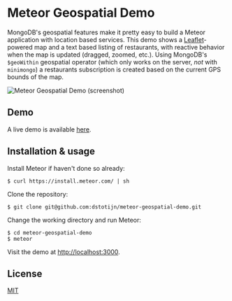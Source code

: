 # Meteor Geospatial Demo

MongoDB's geospatial features make it pretty easy to build a Meteor application
with location based services. This demo shows a
[Leaflet](http://leafletjs.com/)-powered map and a text based listing of
restaurants, with reactive behavior when the map is updated (dragged, zoomed,
etc.). Using MongoDB's `$geoWithin` geospatial operator (which only works on the
server, *not* with `minimongo`) a restaurants subscription is created based on
the current GPS bounds of the map.

![Meteor Geospatial Demo (screenshot)](https://i.imgur.com/aBRrlVI.jpg)

## Demo

A live demo is available [here](http://meteor-geospatial-demo.meteor.com/).

## Installation & usage

Install Meteor if haven't done so already:
```
$ curl https://install.meteor.com/ | sh
```
Clone the repository:
```
$ git clone git@github.com:dstotijn/meteor-geospatial-demo.git
```
Change the working directory and run Meteor:
```
$ cd meteor-geospatial-demo
$ meteor
```
Visit the demo at [http://localhost:3000](http://localhost:3000).

## License

[MIT](/LICENSE.md)
